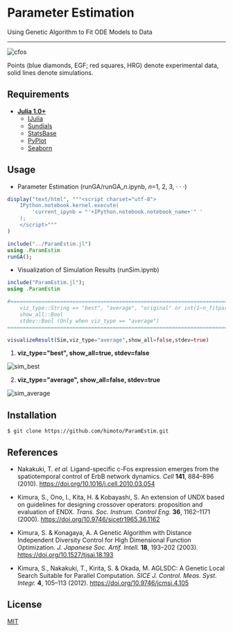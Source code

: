 # Parameter Estimation
Using Genetic Algorithm to Fit ODE Models to Data
***
![cfos](https://user-images.githubusercontent.com/31299606/50464653-81b02700-09d5-11e9-910a-e3e2dcbd4fdd.png)

 Points (blue diamonds, EGF; red squares, HRG) denote experimental data, solid lines denote simulations.

## Requirements
- **[Julia 1.0+](https://julialang.org)**
    - [IJulia](https://github.com/JuliaLang/IJulia.jl)
    - [Sundials](https://github.com/JuliaDiffEq/Sundials.jl)
    - [StatsBase](https://github.com/JuliaStats/StatsBase.jl)
    - [PyPlot](https://github.com/JuliaPy/PyPlot.jl)
    - [Seaborn](https://github.com/JuliaPy/Seaborn.jl)

## Usage
- Parameter Estimation (runGA/runGA_*n*.ipynb, *n*=1, 2, 3, · · ·)
```julia
display("text/html", """<script charset="utf-8">
    IPython.notebook.kernel.execute(
        'current_ipynb = "'+IPython.notebook.notebook_name+'" '
    );
    </script>"""
)
```
```julia
include("../ParamEstim.jl")
using .ParamEstim
runGA();
```
- Visualization of Simulation Results (runSim.ipynb)
```julia
include("ParamEstim.jl");
using .ParamEstim
```
```julia
#==============================================================================
    viz_type::String => "best", "average", "original" or int(1~n_fitparam)
    show_all::Bool
    stdev::Bool (Only when viz_type == "average")
==============================================================================#

visualizeResult(Sim,viz_type="average",show_all=false,stdev=true)
```
1. **viz_type="best", show_all=true, stdev=false**

![sim_best](https://user-images.githubusercontent.com/31299606/61113999-5f41af00-a4ca-11e9-80d6-ae95d2897ced.png)

2. **viz_type="average", show_all=false, stdev=true**

![sim_average](https://user-images.githubusercontent.com/31299606/61113976-56e97400-a4ca-11e9-9013-ff21fb7e27a2.png)

## Installation
    $ git clone https://github.com/himoto/ParamEstim.git


## References
- Nakakuki, T. *et al.* Ligand-specific c-Fos expression emerges from the spatiotemporal control of ErbB network dynamics. *Cell* **141**, 884–896 (2010). https://doi.org/10.1016/j.cell.2010.03.054

- Kimura, S., Ono, I., Kita, H. & Kobayashi, S. An extension of UNDX based on guidelines for designing crossover operators: proposition and evaluation of ENDX. *Trans. Soc. Instrum. Control Eng.* **36**, 1162–1171 (2000). https://doi.org/10.9746/sicetr1965.36.1162

- Kimura, S. & Konagaya, A. A Genetic Algorithm with Distance Independent Diversity Control for High Dimensional Function Optimization. *J. Japanese Soc. Artif. Intell.* **18**, 193–202 (2003). https://doi.org/10.1527/tjsai.18.193

- Kimura, S., Nakakuki, T., Kirita, S. & Okada, M. AGLSDC: A Genetic Local Search Suitable for Parallel Computation. *SICE J. Control. Meas. Syst. Integr.* **4**, 105–113 (2012). https://doi.org/10.9746/jcmsi.4.105

## License
[MIT](/LICENSE)
